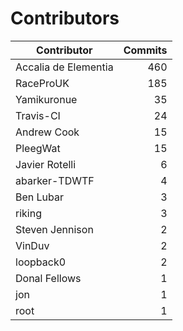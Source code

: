 Contributors
============


| Contributor | Commits |
|---|---:|
| Accalia de Elementia | 460 |
| RaceProUK | 185 |
| Yamikuronue | 35 |
| Travis-CI | 24 |
| Andrew Cook | 15 |
| PleegWat | 15 |
| Javier Rotelli | 6 |
| abarker-TDWTF | 4 |
| Ben Lubar | 3 |
| riking | 3 |
| Steven Jennison | 2 |
| VinDuv | 2 |
| loopback0 | 2 |
| Donal Fellows | 1 |
| jon | 1 |
| root | 1 |